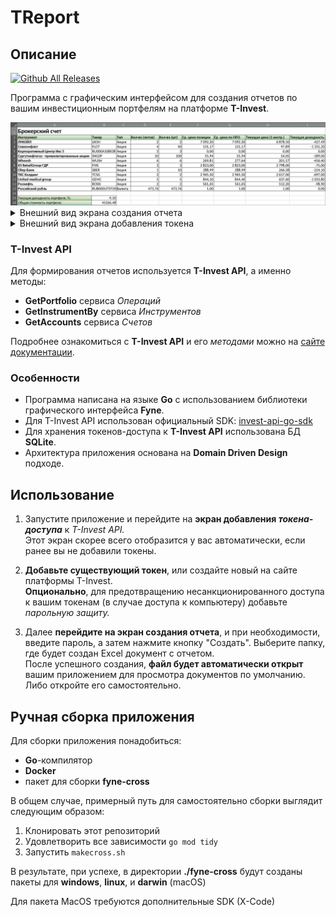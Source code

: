 # TReport

## Описание

[![Github All Releases](https://img.shields.io/github/downloads/leonzag/treprt/total.svg?style=flat)](/github/v/release/leonzag/treport)

Программа с графическим интерфейсом для создания отчетов
по вашим инвестиционным портфелям на платформе **T-Invest**.

<img src="assets/doc-example.png"/>

<details>
  <summary>Внешний вид экрана создания отчета</summary>
  <img src="assets/screen-create-report.png"/>
</details>

<details>
  <summary>Внешний вид экрана добавления токена</summary>
  <img src="assets/screen-add-token.png"/>
</details>

### T-Invest API

Для формирования отчетов используется **T-Invest API**, а именно методы:

- **GetPortfolio** сервиса _Операций_
- **GetInstrumentBy** сервиса _Инструментов_
- **GetAccounts** сервиса _Счетов_

Подробнее ознакомиться с **T-Invest API** и его _методами_ можно на [сайте документации](https://russianinvestments.github.io/investAPI/).

### Особенности

- Программа написана на языке **Go** с использованием библиотеки графического
интерфейса **Fyne**.
- Для T-Invest API использован официальный SDK: [invest-api-go-sdk](https://github.com/RussianInvestments/invest-api-go-sdk)
- Для хранения токенов-доступа к **T-Invest API** использована БД **SQLite**.
- Архитектура приложения основана на **Domain Driven Design** подходе.

## Использование

1. Запустите приложение и перейдите на **экран добавления _токена-доступа_**
к _T-Invest API._ \
    Этот экран скорее всего отобразится у вас автоматически, если
ранее вы не добавили токены.

2. **Добавьте существующий токен**, или создайте новый на сайте платформы T-Invest. \
    **Опционально**, для предотвращению несанкционированного доступа к вашим
токенам (в случае доступа к компьютеру) добавьте _парольную защиту._

3. Далее **перейдите на экран создания отчета**, и при необходимости,
введите пароль, а затем нажмите кнопку "Создать".
Выберите папку, где будет создан Excel документ с отчетом. \
    После успешного создания, **файл будет автоматически открыт**
вашим приложением для просмотра документов по умолчанию.
Либо откройте его самостоятельно.

## Ручная сборка приложения

Для сборки приложения понадобиться:

- **Go**-компилятор
- **Docker**
- пакет для сборки **fyne-cross**

В общем случае, примерный путь для самостоятельно сборки выглядит следующим образом:

1. Клонировать этот репозиторий
2. Удовлетворить все зависимости `go mod tidy`
3. Запустить `makecross.sh`

В результате, при успехе, в директории **./fyne-cross** будут созданы пакеты
для **windows**, **linux**, и **darwin** (macOS)

Для пакета MacOS требуются дополнительные SDK (X-Code)
